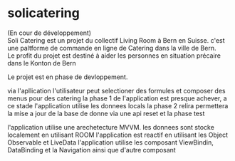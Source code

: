 # solicatering
(En cour de développement)       
Soli Catering est un projet du collectif Living Room à Bern en Suisse. 
c'est une paltforme de commande en ligne de Catering dans la ville de Bern.  
Le profit du projet est destiné à aider les personnes en situation précaire dans le Konton de Bern

Le projet est en phase de devloppement.

via l'apllication l'utilisateur peut selectioner des formules et composer des menus pour des catering
la phase 1 de l'application est presque achever, a ce stade l'application utilise les donnees locals
la phase 2 relira permettera la mise a jour de la base de donne via une api reset et la phase test

l'application utilise une arechetecture MVVM.
les donnees sont stocke localement en utilisant ROOM 
l'application est reactif en utilisant les Object Observable et LiveData
l'application utilise les composant ViewBindin, DataBinding et la Navigation  ainsi que d'autre composant
